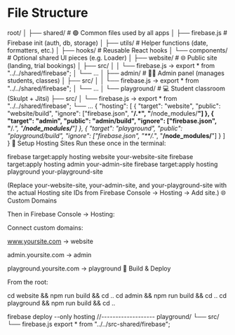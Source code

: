 # File Structure
root/
│
├── shared/                 # 🟢 Common files used by all apps
│   ├── firebase.js         # Firebase init (auth, db, storage)
│   ├── utils/              # Helper functions (date, formatters, etc.)
│   ├── hooks/              # Reusable React hooks
│   └── components/         # Optional shared UI pieces (e.g. Loader)
│
├── website/                # 🌐 Public site (landing, trial bookings)
│   ├── src/
│   │   └── firebase.js → export * from "../../shared/firebase";
│   └── ...
│
├── admin/                  # 🧑‍🏫 Admin panel (manages students, classes)
│   ├── src/
│   │   └── firebase.js → export * from "../../shared/firebase";
│   └── ...
│
└── playground/             # 💻 Student classroom (Skulpt + Jitsi)
    ├── src/
    │   └── firebase.js → export * from "../../shared/firebase";
    └── ...
{
  "hosting": [
    {
      "target": "website",
      "public": "website/build",
      "ignore": ["firebase.json", "**/.*", "**/node_modules/**"]
    },
    {
      "target": "admin",
      "public": "admin/build",
      "ignore": ["firebase.json", "**/.*", "**/node_modules/**"]
    },
    {
      "target": "playground",
      "public": "playground/build",
      "ignore": ["firebase.json", "**/.*", "**/node_modules/**"]
    }
  ]
}
🔗 Setup Hosting Sites
Run these once in the terminal:

firebase target:apply hosting website your-website-site
firebase target:apply hosting admin your-admin-site
firebase target:apply hosting playground your-playground-site


(Replace your-website-site, your-admin-site, and your-playground-site with the actual Hosting site IDs from Firebase Console → Hosting → Add site.)
🌐 Custom Domains

Then in Firebase Console → Hosting:

Connect custom domains:

www.yoursite.com → website

admin.yoursite.com → admin

playground.yoursite.com → playground
🚀 Build & Deploy

From the root:

cd website && npm run build && cd ..
cd admin && npm run build && cd ..
cd playground && npm run build && cd ..

firebase deploy --only hosting
//-------------------
playground/
└── src/
    └── firebase.js
export * from "../../src-shared/firebase";
